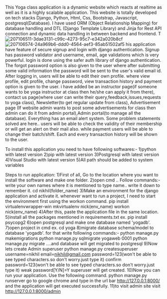 
This Yoga class application is a dynamic website which reacts at realtime as well as it is a highly scalable application.
This website is totally developed on tech stacks Django, Python, Html, Css, Bootstrap, Javascript, postgresql(Database). I have used ORM (Object Relationship Mapping) for database handling and DTL (Django Template Library) and Jinja for Rest API connection and dynamic data handling in between backend and frontend.
T![207106511-3dae3131-c99c-4273-95c7-e342a020b8cf](https://user-images.githubusercontent.com/66302561/207376277-c62fde3f-4ef2-493c-8207-09781c872b6c.jpg)
![207106574-24a969b6-ddd0-4564-aef3-85ab51502af5](https://user-images.githubusercontent.com/66302561/207376286-1733436f-4f9a-4511-9c21-bbfc1be322bf.jpg)
his application have feature of secure signup and login with django authentication. Signup has password validator and username, email, age validations which is very powerful. login is done using the safer auth library of django authentication. The forgot password option is also given to the user where after submitting some valid information the password will be sent to the user's valid email id. After logging in, users will be able to edit their own profile. where view profile, edit profile, change password, view transaction history and payment option is given to the user. i have added be an instructor page(if someone wants to be yoga instructor at class then he/she can apply it from there), contact us page(where user can write their query,feedback,issues,requests to yoga class), Newsletter(to get regular update from class), Advertisement page (If website admin wants to post some advertisements for class then admin can do it from admin portal),Admin portal(to manage all the database). Everything has an email alert system.
Some problem statements solved are here.. users will be able to check the validity of their membership or will get an alert on their mail also. while payment users will be able to change their batch/shift. Each and every transaction history will be shown to the user.
 
To install this application you need to have following softwares:-
1)python with latest version
2)pip with latest version
3)Postgresql with latest version
4)Visual Studio with latest version
5)All path should be added to system variables
 
Steps to run application:
1)First of all, Go to the location where you want to install the software and make one folder.
2)open cmd .. Follow commands:- write your own names where it is mentioned to type name.. write it down to remember it.
cd nikhil(folder_name)
3)Make an environment for the django application and activate it. whenever want to run a project, I need to start the environment first using the workon command.
pip install virtualenvwrapper-win
mkvirtualenv nick(env_name)
workon nick(env_name)
4)After this, paste the application file in the same location.
5)install all the packages mentioned in requirements.txt
ex. pip install psycopg2
6)open postgresql and make one database named 'yogadb'.
7)open project in cmd ex. cd yoga
8)migrate database schema/model to database 'yogadb'. for that write following commands:-
python manage.py makemigrations
python manage.py sqlmigrate yogaweb 0001
python manage.py migrate
....and database will get migrated to postgresql
9)Now lets create Admin superuser
python manage.py createsuperuser
username=nikhil
email=nikhil@gmail.com
password=123(won't be able to see typed characters.so don't worry.just type it)
confirm password=123(won't be able to see typed characters.so don't worry.just type it)
weak password[Y/N]=Y
superuser will get created.
10)Now you can run your application. Use the following command.
python manage.py runserver
go to google chrome and type in the url bar http://127.0.0.1:8000/ and the application will get executed successfully.
11)to visit admin site visit http://127.0.0.1:8000/admin
